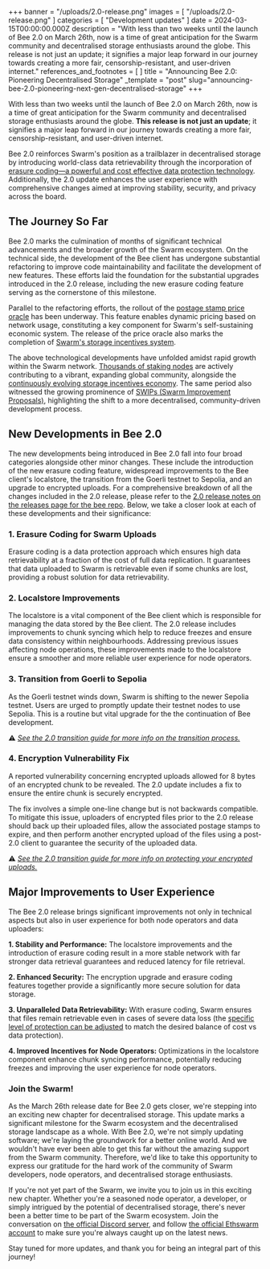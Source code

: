 +++
banner = "/uploads/2.0-release.png"
images = [ "/uploads/2.0-release.png" ]
categories = [ "Development updates" ]
date = 2024-03-15T00:00:00.000Z
description = "With less than two weeks until the launch of Bee 2.0 on March 26th, now is a time of great anticipation for the Swarm community and decentralised storage enthusiasts around the globe. This release is not just an update; it signifies a major leap forward in our journey towards creating a more fair, censorship-resistant, and user-driven internet."
references_and_footnotes = [ ]
title = "Announcing Bee 2.0: Pioneering Decentralised Storage"
_template = "post"
slug="announcing-bee-2.0-pioneering-next-gen-decentralised-storage"
+++


With less than two weeks until the launch of Bee 2.0 on March 26th, now is a time of great anticipation for the Swarm community and decentralised storage enthusiasts around the globe. **This release is not just an update**; it signifies a major leap forward in our journey towards creating a more fair, censorship-resistant, and user-driven internet. 

Bee 2.0 reinforces Swarm's position as a trailblazer in decentralised storage by introducing world-class data retrievability through the incorporation of [erasure coding—a powerful and cost effective data protection technology](https://blog.ethswarm.org/foundation/2023/erasure-coding-supercharges-swarm/). Additionally, the 2.0 update enhances the user experience with comprehensive changes aimed at improving stability, security, and privacy across the board. 

## The Journey So Far

Bee 2.0 marks the culmination of months of significant technical advancements and the broader growth of the Swarm ecosystem. On the technical side, the development of the Bee client has undergone substantial refactoring to improve code maintainability and facilitate the development of new features. These efforts laid the foundation for the substantial upgrades introduced in the 2.0 release, including the new erasure coding feature serving as the cornerstone of this milestone. 

Parallel to the refactoring efforts, the rollout of the [postage stamp price oracle](https://blog.ethswarm.org/foundation/2023/oracle-overview/) has been underway. This feature enables dynamic pricing based on network usage, constituting a key component for Swarm's self-sustaining economic system. The release of the price oracle also marks the completion of [Swarm's storage incentives system](https://blog.ethswarm.org/foundation/2022/the-mechanics-of-swarm-networks-storage-incentives/).

The above technological developments have unfolded amidst rapid growth within the Swarm network. [Thousands of staking nodes](https://swarmscan.io/) are actively contributing to a vibrant, expanding global community, alongside the [continuously evolving storage incentives economy](https://blog.staging.ethswarm.org/foundation/2024/state-of-the-network-february/). The same period also witnessed the growing prominence of [SWIPs (Swarm Improvement Proposals)](https://github.com/ethersphere/SWIPs/pulls), highlighting the shift to a more decentralised, community-driven development process.


## New Developments in Bee 2.0

The new developments being introduced in Bee 2.0 fall into four broad categories alongside other minor changes. These include the introduction of the new erasure coding feature, widespread improvements to the Bee client's localstore, the transition from the Goerli testnet to Sepolia, and an upgrade to encrypted uploads. For a comprehensive breakdown of all the changes included in the 2.0 release, please refer to the [2.0 release notes on the releases page for the bee repo](https://github.com/ethersphere/bee/releases). Below, we take a closer look at each of these developments and their significance:

### **1. Erasure Coding for Swarm Uploads**

Erasure coding is a data protection approach which ensures high data retrievability at a fraction of the cost of full data replication. It guarantees that data uploaded to Swarm is retrievable even if some chunks are lost, providing a robust solution for data retrievability.

### **2. Localstore Improvements**

The localstore is a vital component of the Bee client which is responsible for managing the data stored by the Bee client. The 2.0 release includes improvements to chunk syncing which help to reduce freezes and ensure data consistency within neighbourhoods. Addressing previous issues affecting node operations, these improvements made to the localstore ensure a smoother and more reliable user experience for node operators.

### **3. Transition from Goerli to Sepolia**

As the Goerli testnet winds down, Swarm is shifting to the newer Sepolia testnet. Users are urged to promptly update their testnet nodes to use Sepolia. This is a routine but vital upgrade for the the continuation of Bee development.

⚠️ *[See the 2.0 transition guide for more info on the transition process.](https://blog.ethswarm.org/foundation/2024/bee-2-0-transition-guide/)* 

### **4. Encryption Vulnerability Fix**

A reported vulnerability concerning encrypted uploads allowed for 8 bytes of an encrypted chunk to be revealed. The 2.0 update includes a fix to ensure the entire chunk is securely encrypted. 

The fix involves a simple one-line change but is not backwards compatible. To mitigate this issue, uploaders of encrypted files prior to the 2.0 release should back up their uploaded files, allow the associated postage stamps to expire, and then perform another encrypted upload of the files using a post-2.0 client to guarantee the security of the uploaded data. 

⚠️ *[See the 2.0 transition guide for more info on protecting your encrypted uploads.](https://blog.ethswarm.org/foundation/2024/bee-2-0-transition-guide/)*

## Major Improvements to User Experience

The Bee 2.0 release brings significant improvements not only in technical aspects but also in user experience for both node operators and data uploaders:

**1. Stability and Performance:** The localstore improvements and the introduction of erasure coding result in a more stable network with far stronger data retrieval guarantees and reduced latency for file retrieval.

**2. Enhanced Security:** The encryption upgrade and erasure coding features together provide a significantly more secure solution for data storage.

**3. Unparalleled Data Retrievability:** With erasure coding, Swarm ensures that files remain retrievable even in cases of severe data loss (the [specific level of protection can be adjusted](https://docs.ethswarm.org/docs/develop/access-the-swarm/erasure-coding#uploading-with-erasure-coding) to match the desired balance of cost vs data protection).

**4. Improved Incentives for Node Operators:** Optimizations in the localstore component enhance chunk syncing performance, potentially reducing freezes and improving the user experience for node operators.


### Join the Swarm!

As the March 26th release date for Bee 2.0 gets closer, we're stepping into an exciting new chapter for decentralised storage. This update marks a significant milestone for the Swarm ecosystem and the decentralised storage landscape as a whole. With Bee 2.0, we're not simply updating software; we're laying the groundwork for a better online world. And we wouldn't have ever been able to get this far without the amazing support from the Swarm community. Therefore, we'd like to take this opportunity to express our gratitude for the hard work of the community of Swarm developers, node operators, and decentralised storage enthusiasts. 

If you're not yet part of the Swarm, we invite you to join us in this exciting new chapter. Whether you're a seasoned node operator, a developer, or simply intrigued by the potential of decentralised storage, there's never been a better time to be part of the Swarm ecosystem. Join the conversation on [the official Discord server](https://discord.gg/cRPBKXNpKW), and follow [the official Ethswarm account](https://twitter.com/ethswarm) to make sure you're always caught up on the latest news.

Stay tuned for more updates, and thank you for being an integral part of this journey!